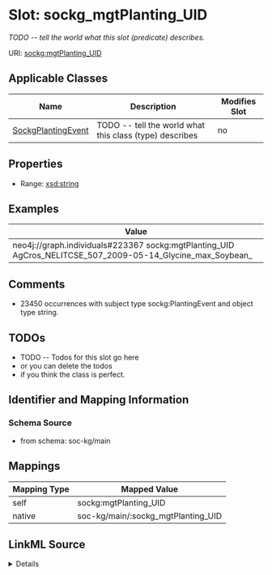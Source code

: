

# Slot: sockg_mgtPlanting_UID


_TODO -- tell the world what this slot (predicate) describes._





URI: [sockg:mgtPlanting_UID](http://www.semanticweb.org/sockg/ontologies/2024/0/soil-carbon-ontology/mgtPlanting_UID)



<!-- no inheritance hierarchy -->





## Applicable Classes

| Name | Description | Modifies Slot |
| --- | --- | --- |
| [SockgPlantingEvent](../classes/SockgPlantingEvent.md) | TODO -- tell the world what this class (type) describes |  no  |







## Properties

* Range: [xsd:string](http://www.w3.org/2001/XMLSchema#string)






## Examples

| Value |
| --- |
| neo4j://graph.individuals#223367 sockg:mgtPlanting_UID AgCros_NELITCSE_507_2009-05-14_Glycine_max_Soybean_ |

## Comments

* 23450 occurrences with subject type sockg:PlantingEvent and object type string.

## TODOs

* TODO -- Todos for this slot go here
* or you can delete the todos
* if you think the class is perfect.

## Identifier and Mapping Information







### Schema Source


* from schema: soc-kg/main




## Mappings

| Mapping Type | Mapped Value |
| ---  | ---  |
| self | sockg:mgtPlanting_UID |
| native | soc-kg/main/:sockg_mgtPlanting_UID |




## LinkML Source

<details>
```yaml
name: sockg_mgtPlanting_UID
description: TODO -- tell the world what this slot (predicate) describes.
todos:
- TODO -- Todos for this slot go here
- or you can delete the todos
- if you think the class is perfect.
comments:
- 23450 occurrences with subject type sockg:PlantingEvent and object type string.
examples:
- value: neo4j://graph.individuals#223367 sockg:mgtPlanting_UID AgCros_NELITCSE_507_2009-05-14_Glycine_max_Soybean_
from_schema: soc-kg/main
rank: 1000
slot_uri: sockg:mgtPlanting_UID
alias: sockg_mgtPlanting_UID
domain_of:
- sockg_PlantingEvent
range: string

```
</details>
